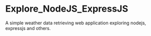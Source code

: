 # Explore_NodeJS_ExpressJS

A simple weather data retrieving web application exploring nodejs, expressjs and others.
